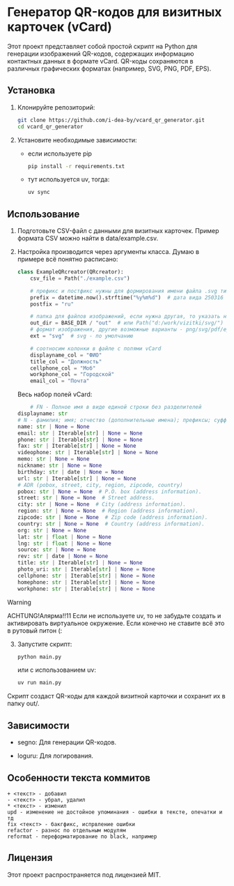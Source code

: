 # Генератор QR-кодов для визитных карточек (vCard)

Этот проект представляет собой простой скрипт на Python для генерации изображений QR-кодов, содержащих информацию контактных данных в формате vCard. QR-коды сохраняются в различных графических форматах (например, SVG, PNG, PDF, EPS).

## Установка

1. Клонируйте репозиторий:

   ```bash
   git clone https://github.com/i-dea-by/vcard_qr_generator.git
   cd vcard_qr_generator
   ```

2. Установите необходимые зависимости:

    - если используете pip
        ```bash
        pip install -r requirements.txt
        ```
    - тут используется uv, тогда:
        ```bash
        uv sync
        ```


## Использование

1. Подготовьте CSV-файл с данными для визитных карточек. Пример формата CSV можно найти в data/example.csv.

2. Настройка производится через аргументы класса. Думаю в примере всё понятно расписано:

    ```python
    class ExampleQRcreator(QRcreator):
        csv_file = Path("./example.csv")

        # префикс и постфикс нужны для формирования имени файла .svg типа: OUT_DIR/231015_FIO_ru.svg
        prefix = datetime.now().strftime("%y%m%d")  # дата вида 250316
        postfix = "ru"

        # папка для файлов изображений, если нужна другая, то указать напрямую
        out_dir = BASE_DIR / "out"  # или Path("d:/work/vizitki/svg/")
        # формат изображения, другие возможные варианты - png/svg/pdf/eps
        ext = "svg"  # svg - по умолчанию

        # соотносим колонки в файле с полями vCard
        displayname_col = "ФИО"
        title_col = "Должность"
        cellphone_col = "Моб"
        workphone_col = "Городской"
        email_col = "Почта"
    ```

    Весь набор полей vCard:
    ```python
        # FN - Полное имя в виде единой строки без разделителей
    displayname: str
    # N - фамилия; имя; отчество (дополнительные имена); префиксы; суффиксы
    name: str | None = None
    email: str | Iterable[str] | None = None
    phone: str | Iterable[str] | None = None
    fax: str | Iterable[str] | None = None
    videophone: str | Iterable[str] | None = None
    memo: str | None = None
    nickname: str | None = None
    birthday: str | date | None = None
    url: str | Iterable[str] | None = None
    # ADR (pobox, street, city, region, zipcode, country)
    pobox: str | None = None  # P.O. box (address information).
    street: str | None = None  # Street address.
    city: str | None = None  # City (address information).
    region: str | None = None  # Region (address information).
    zipcode: str | None = None  # Zip code (address information).
    country: str | None = None  # Country (address information).
    org: str | None = None
    lat: str | float | None = None
    lng: str | float | None = None
    source: str | None = None
    rev: str | date | None = None
    title: str | Iterable[str] | None = None
    photo_uri: str | Iterable[str] | None = None
    cellphone: str | Iterable[str] | None = None
    homephone: str | Iterable[str] | None = None
    workphone: str | Iterable[str] | None = None
    ```
> [!WARNING]
> ACHTUNG!Алярма!!11 Если не используете uv, то не забудьте создать и активировать виртуальное окружение. Если конечно не ставите всё это в рутовый питон (:
3. Запустите скрипт:

    ```bash
    python main.py
    ```

    или с использованием uv:

    ```bash
    uv run main.py
    ```

Скрипт создаст QR-коды для каждой визитной карточки и сохранит их в папку out/.


## Зависимости

- segno: Для генерации QR-кодов.

- loguru: Для логирования.


## Особенности текста коммитов

```
+ <текст> - добавил
- <текст> - убрал, удалил
* <текст> - изменил
upd - изменение не достойное упоминания - ошибки в тексте, опечатки и тд
fix <текст> - бакгфикс, испрвление ошибки
refactor - разнос по отдельным модулям
reformat - переформатирование по black, например
```

## Лицензия

Этот проект распространяется под лицензией MIT.
